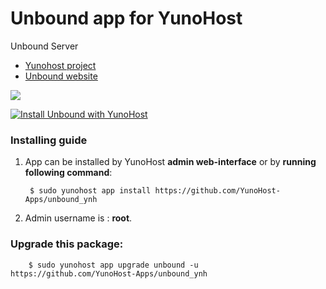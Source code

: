 # Unbound app for YunoHost
Unbound Server

- [Yunohost project](https://yunohost.org)
- [Unbound website](https://nlnetlabs.nl/projects/unbound/about/)

![](https://nlnetlabs.nl/static/logos/Unbound/Unbound_FC_Shaded_cropped.svg)


[![Install Unbound with YunoHost](https://install-app.yunohost.org/install-with-yunohost.png)](https://install-app.yunohost.org/?app=unbound)

### Installing guide

 1. App can be installed by YunoHost **admin web-interface** or by **running following command**:

         $ sudo yunohost app install https://github.com/YunoHost-Apps/unbound_ynh
 1. Admin username is : **root**.

 
### Upgrade this package:

        $ sudo yunohost app upgrade unbound -u https://github.com/YunoHost-Apps/unbound_ynh

